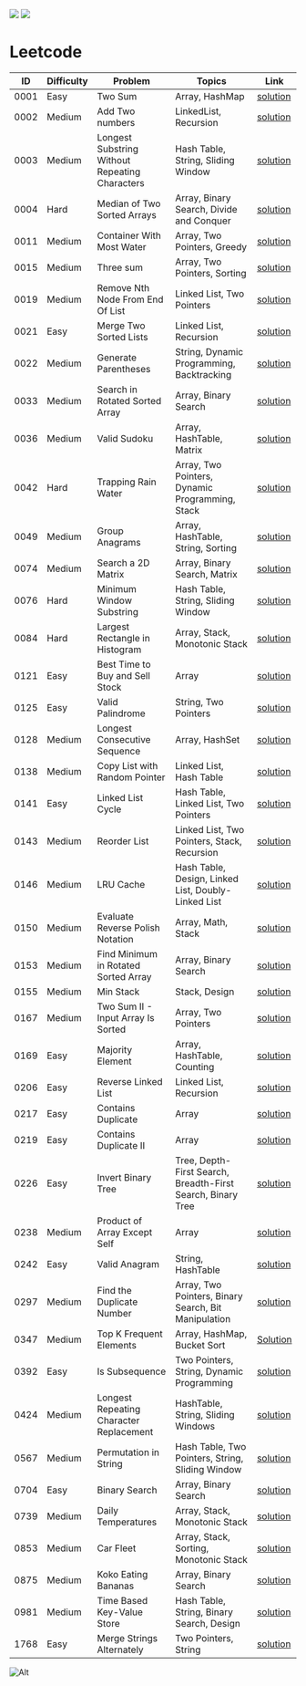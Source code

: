 [![](https://github.com/dksifoua/leetcode/actions/workflows/leetcode.yaml/badge.svg)](https://github.com/dksifoua/leetcode/actions/workflows/leetcode.yaml/badge.svg)
[![](https://img.shields.io/codecov/c/github/dksifoua/leetcode?color=blue)](https://img.shields.io/codecov/c/github/dksifoua/leetcode?color=blue)

# Leetcode

| ID   | Difficulty | Problem                                        | Topics                                                      | Link                                                                      |
|------|------------|------------------------------------------------|-------------------------------------------------------------|---------------------------------------------------------------------------|
| 0001 | Easy       | Two Sum                                        | Array, HashMap                                              | [solution](./docs/0001-Two-Sum.md)                                        |
| 0002 | Medium     | Add Two numbers                                | LinkedList, Recursion                                       | [solution](./docs/0002-Add-Two-Numbers.md)                                |
| 0003 | Medium     | Longest Substring Without Repeating Characters | Hash Table, String, Sliding Window                          | [solution](./docs/0003-Longest-Substring-Without-Repeating-Characters.md) |
| 0004 | Hard       | Median of Two Sorted Arrays                    | Array, Binary Search, Divide and Conquer                    | [solution](./docs/0004-Median-of-Two-Sorted-Arrays.md)                    |
| 0011 | Medium     | Container With Most Water                      | Array, Two Pointers, Greedy                                 | [solution](./docs/0011-Container-With-Most-Water.md)                      |
| 0015 | Medium     | Three sum                                      | Array, Two Pointers, Sorting                                | [solution](./docs/0015-Three-Sum.md)                                      |
| 0019 | Medium     | Remove Nth Node From End Of List               | Linked List, Two Pointers                                   | [solution](./docs/0019-Remove-Nth-Node-From-End-Of-List.md)               |
| 0021 | Easy       | Merge Two Sorted Lists                         | Linked List, Recursion                                      | [solution](./docs/0021-Merge-Two-Sorted-Lists.md)                         |
| 0022 | Medium     | Generate Parentheses                           | String, Dynamic Programming, Backtracking                   | [solution](./docs/0022-Generate-Parentheses.md)                           |
| 0033 | Medium     | Search in Rotated Sorted Array                 | Array, Binary Search                                        | [solution](./docs/0033-Search-In-Rotated-Sorted-Array.md)                 |
| 0036 | Medium     | Valid Sudoku                                   | Array, HashTable, Matrix                                    | [solution](./docs/0036-Valid-Sudoku.md)                                   |
| 0042 | Hard       | Trapping Rain Water                            | Array, Two Pointers, Dynamic Programming, Stack             | [solution](./docs/0042-Trapping-Rain-Water.md)                            |
| 0049 | Medium     | Group Anagrams                                 | Array, HashTable, String, Sorting                           | [solution](./docs/0049-Group-Anagrams.md )                                |
| 0074 | Medium     | Search a 2D Matrix                             | Array, Binary Search, Matrix                                | [solution](./docs/0074-Search-A-2D-Matrix.md)                             |
| 0076 | Hard       | Minimum Window Substring                       | Hash Table, String, Sliding Window                          | [solution](./docs/0076-Mininum-Window-Substring.md)                       |
| 0084 | Hard       | Largest Rectangle in Histogram                 | Array, Stack, Monotonic Stack                               | [solution](./docs/0084-Largest-Rectangle-In-Histogram.md)                 |
| 0121 | Easy       | Best Time to Buy and Sell Stock                | Array                                                       | [solution](./docs/0121-Best-Time-to-Buy-and-Sell-Stock.md)                |
| 0125 | Easy       | Valid Palindrome                               | String, Two Pointers                                        | [solution](./docs/0125-Valid-Palindrome.md)                               |       
| 0128 | Medium     | Longest Consecutive Sequence                   | Array, HashSet                                              | [solution](./docs/0128-Longest-Consecutive-Sequence.md)                   |
| 0138 | Medium     | Copy List with Random Pointer                  | Linked List, Hash Table                                     | [solution](./docs/0138-Copy-List-With-Random-Pointer.md)                  |                                       
| 0141 | Easy       | Linked List Cycle                              | Hash Table, Linked List, Two Pointers                       | [solution](./docs/0141-Linked-List-Cycle.md)                              |
| 0143 | Medium     | Reorder List                                   | Linked List, Two Pointers, Stack, Recursion                 | [solution](./docs/0143-Reorder-List.md)                                   |               
| 0146 | Medium     | LRU Cache                                      | Hash Table, Design, Linked List, Doubly-Linked List         | [solution](./docs/0146-LRU-Cache.md)                                      |
| 0150 | Medium     | Evaluate Reverse Polish Notation               | Array, Math, Stack                                          | [solution](./docs/0150-Evaluate-Reverse-Polish-Notation.md)               |
| 0153 | Medium     | Find Minimum in Rotated Sorted Array           | Array, Binary Search                                        | [solution](./docs/0153-Find-Minimum-In-Rotated-Sorted-Array.md)           |
| 0155 | Medium     | Min Stack                                      | Stack, Design                                               | [solution](./docs/0155-Min-Stack.md)                                      |
| 0167 | Medium     | Two Sum II - Input Array Is Sorted             | Array, Two Pointers                                         | [solution](./docs/0167-Two-Sum-II-Array-Is-Sorted.md)                     |
| 0169 | Easy       | Majority Element                               | Array, HashTable, Counting                                  | [solution](./docs/0169-Majority-Element.md)                               |
| 0206 | Easy       | Reverse Linked List                            | Linked List, Recursion                                      | [solution](./docs/0206-Reverse-Linked-List.md)                            |
| 0217 | Easy       | Contains Duplicate                             | Array                                                       | [solution](./docs/0217-Contains-Duplicate.md)                             |
| 0219 | Easy       | Contains Duplicate II                          | Array                                                       | [solution](./docs/0219-Contains-Duplicate-II.md)                          |
| 0226 | Easy       | Invert Binary Tree                             | Tree, Depth-First Search, Breadth-First Search, Binary Tree | [solution](./docs/0226-Invert-Binary-Tree.md)                             |
| 0238 | Medium     | Product of Array Except Self                   | Array                                                       | [solution](./docs/0238-Product-Of-Array-Except-Self.md)                   |
| 0242 | Easy       | Valid Anagram                                  | String, HashTable                                           | [solution](./docs/0242-Valid-Anagram.md)                                  |   
| 0297 | Medium     | Find the Duplicate Number                      | Array, Two Pointers, Binary Search, Bit Manipulation        | [solution](./docs/0287-Find-The-Duplicate-Number.md)                      |
| 0347 | Medium     | Top K Frequent Elements                        | Array, HashMap, Bucket Sort                                 | [Solution](./docs/0347-Top-K-Frequent-Elements.md)                        |
| 0392 | Easy       | Is Subsequence                                 | Two Pointers, String, Dynamic Programming                   | [solution](./docs/0392-Is-Subsequence.md)                                 |
| 0424 | Medium     | Longest Repeating Character Replacement        | HashTable, String, Sliding Windows                          | [solution](./docs/0424-Longest-Repeating-Character-Replacement.md)        |
| 0567 | Medium     | Permutation in String                          | Hash Table, Two Pointers, String, Sliding Window            | [solution](./docs/0567-Permutation-In-String.md)                          |
| 0704 | Easy       | Binary Search                                  | Array, Binary Search                                        | [solution](./docs/0704-Binary-Search.md)                                  |
| 0739 | Medium     | Daily Temperatures                             | Array, Stack, Monotonic Stack                               | [solution](./docs/0139-Daily-Temperatures.md)                             |
| 0853 | Medium     | Car Fleet                                      | Array, Stack, Sorting, Monotonic Stack                      | [solution](./docs/0853-Car-Fleet.md)                                      |
| 0875 | Medium     | Koko Eating Bananas                            | Array, Binary Search                                        | [solution](./docs/0875-Koko-Eating-Bananas.md)                            |
| 0981 | Medium     | Time Based Key-Value Store                     | Hash Table, String, Binary Search, Design                   | [solution](./docs/0981-Time-Based-Key-Value-Store.md)                     |
| 1768 | Easy       | Merge Strings Alternately                      | Two Pointers, String                                        | [solution](./docs/1768-Merge-Strings-Alternately.md)                      |

![Alt](https://repobeats.axiom.co/api/embed/3071ed0c351defe6d37f0d25b516d3314bbf9f30.svg "RepoBeats analytics image")
